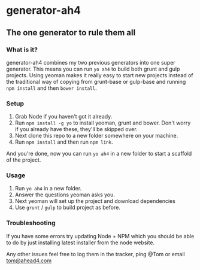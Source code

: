 # generator-ah4
## The one generator to rule them all

### What is it?
generator-ah4 combines my two previous generators into one super generator. This means you can run `yo ah4` to build both grunt and gulp projects. Using yeoman makes it really easy to start new projects instead of the traditional way of copying from grunt-base or gulp-base and running `npm install` and then `bower install`.

### Setup

1. Grab Node if you haven't got it already.
2. Run `npm install -g yo` to install yeoman, grunt and bower. Don't worry if you already have these, they'll be skipped over.
3. Next clone this repo to a new folder somewhere on your machine.
4. Run `npm install` and then run `npm link`.

And you're done, now you can run `yo ah4` in a new folder to start a scaffold of the project.

### Usage

1. Run `yo ah4` in a new folder.
2. Answer the questions yeoman asks you.
3. Next yeoman will set up the project and download dependencies
4. Use `grunt` / `gulp` to build project as before.

### Troubleshooting

If you have some errors try updating Node + NPM which you should be able to do by just installing latest installer from the node website.

Any other issues feel free to log them in the tracker, ping @Tom or email tom@ahead4.com